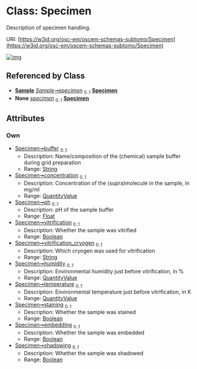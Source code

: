 
# Class: Specimen

Description of specimen handling.

URI: [https://w3id.org/osc-em/oscem-schemas-subtomo/Specimen](https://w3id.org/osc-em/oscem-schemas-subtomo/Specimen)


[![img](https://yuml.me/diagram/nofunky;dir:TB/class/[QuantityValue]<temperature%200..1-++[Specimen&#124;buffer:string%20%3F;ph:float%20%3F;vitrification:boolean%20%3F;vitrification_cryogen:string%20%3F;staining:boolean%20%3F;embedding:boolean%20%3F;shadowing:boolean%20%3F],[QuantityValue]<humidity%200..1-++[Specimen],[QuantityValue]<concentration%200..1-++[Specimen],[Sample]++-%20specimen%200..1>[Specimen],[Sample]++-%20specimen(i)%200..1>[Specimen],[Sample],[QuantityValue])](https://yuml.me/diagram/nofunky;dir:TB/class/[QuantityValue]<temperature%200..1-++[Specimen&#124;buffer:string%20%3F;ph:float%20%3F;vitrification:boolean%20%3F;vitrification_cryogen:string%20%3F;staining:boolean%20%3F;embedding:boolean%20%3F;shadowing:boolean%20%3F],[QuantityValue]<humidity%200..1-++[Specimen],[QuantityValue]<concentration%200..1-++[Specimen],[Sample]++-%20specimen%200..1>[Specimen],[Sample]++-%20specimen(i)%200..1>[Specimen],[Sample],[QuantityValue])

## Referenced by Class

 *  **[Sample](Sample.md)** *[Sample➞specimen](Sample_specimen.md)*  <sub>0..1</sub>  **[Specimen](Specimen.md)**
 *  **None** *[specimen](specimen.md)*  <sub>0..1</sub>  **[Specimen](Specimen.md)**

## Attributes


### Own

 * [Specimen➞buffer](Specimen_buffer.md)  <sub>0..1</sub>
     * Description: Name/composition of the (chemical) sample buffer during grid preparation
     * Range: [String](types/String.md)
 * [Specimen➞concentration](Specimen_concentration.md)  <sub>0..1</sub>
     * Description: Concentration of the (supra)molecule in the sample, in mg/ml
     * Range: [QuantityValue](QuantityValue.md)
 * [Specimen➞ph](Specimen_ph.md)  <sub>0..1</sub>
     * Description: pH of the sample buffer
     * Range: [Float](types/Float.md)
 * [Specimen➞vitrification](Specimen_vitrification.md)  <sub>0..1</sub>
     * Description: Whether the sample was vitrified
     * Range: [Boolean](types/Boolean.md)
 * [Specimen➞vitrification_cryogen](Specimen_vitrification_cryogen.md)  <sub>0..1</sub>
     * Description: Which cryogen was used for vitrification
     * Range: [String](types/String.md)
 * [Specimen➞humidity](Specimen_humidity.md)  <sub>0..1</sub>
     * Description: Environmental humidity just before vitrification, in %
     * Range: [QuantityValue](QuantityValue.md)
 * [Specimen➞temperature](Specimen_temperature.md)  <sub>0..1</sub>
     * Description: Environmental temperature just before vitrification, in K
     * Range: [QuantityValue](QuantityValue.md)
 * [Specimen➞staining](Specimen_staining.md)  <sub>0..1</sub>
     * Description: Whether the sample was stained
     * Range: [Boolean](types/Boolean.md)
 * [Specimen➞embedding](Specimen_embedding.md)  <sub>0..1</sub>
     * Description: Whether the sample was embedded
     * Range: [Boolean](types/Boolean.md)
 * [Specimen➞shadowing](Specimen_shadowing.md)  <sub>0..1</sub>
     * Description: Whether the sample was shadowed
     * Range: [Boolean](types/Boolean.md)
